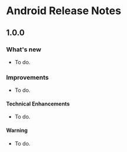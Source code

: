 # Android Release Notes

## 1.0.0

### What's new

- To do.

### Improvements

- To do.

#### Technical Enhancements
- To do.

#### Warning

- To do.

